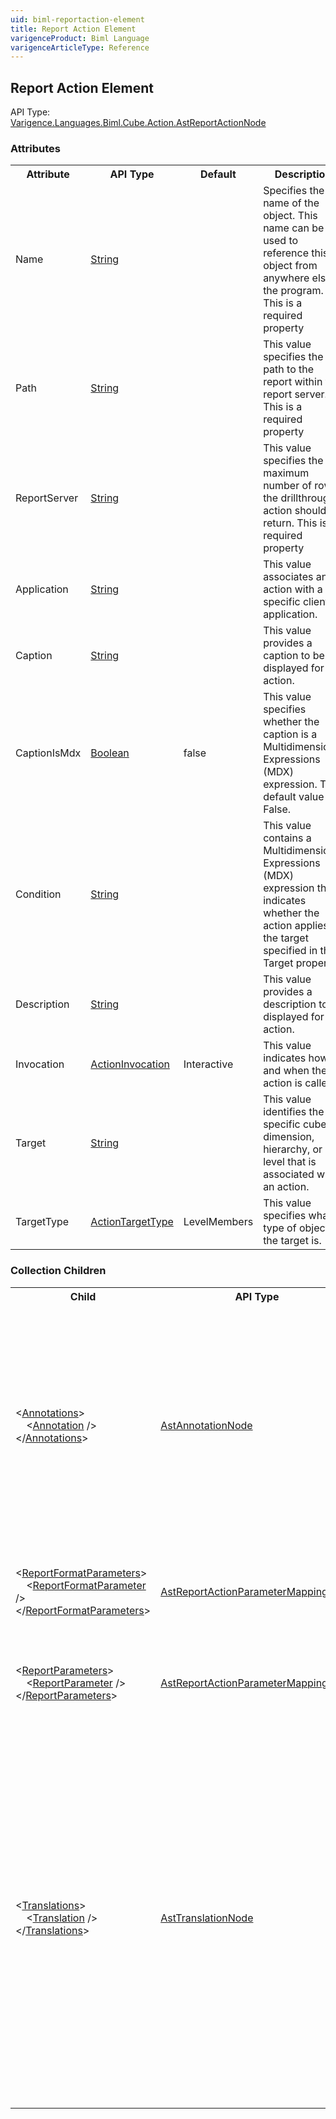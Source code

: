 ```yaml
---
uid: biml-reportaction-element
title: Report Action Element
varigenceProduct: Biml Language
varigenceArticleType: Reference
---
```

## Report Action Element<div class="AssemblyInfoGroup"><div class="CrossReferenceGroup"><div class="CrossReferenceHeader">API Type:</div><div class="CrossReferenceValue"><a href="../api-reference/Varigence.Languages.Biml.Cube.Action.AstReportActionNode.html">Varigence.Languages.Biml.Cube.Action.AstReportActionNode</a></div></div></div><div class="AttributeGroup"><h3>Attributes</h3><table id="AttributeList" class="AttributeList"><tbody><tr><th class="AttributeNameColumnHeader">Attribute</th><th class="AttributeTypeColumnHeader">API Type</th><th class="AttributeDefaultColumnHeader">Default</th><th class="AttributeSummaryColumnHeader">Description</th></tr><tr class="ad0"><td class="AttributeName">Name</td><td class="AttributeType"><a href="https://msdn.microsoft.com/en-us/library/System.String.aspx">String</a></td><td class="AttributeDefault">&nbsp;</td><td class="AttributeSummary"><div class ="SummaryItem">Specifies the name of the object.  This name can be used to reference this object from anywhere else in the program. This is a required property</div></td></tr><tr class="ad1"><td class="AttributeName">Path</td><td class="AttributeType"><a href="https://msdn.microsoft.com/en-us/library/System.String.aspx">String</a></td><td class="AttributeDefault">&nbsp;</td><td class="AttributeSummary"><div class ="SummaryItem">This value specifies the path to the report within the report server. This is a required property</div></td></tr><tr class="ad0"><td class="AttributeName">ReportServer</td><td class="AttributeType"><a href="https://msdn.microsoft.com/en-us/library/System.String.aspx">String</a></td><td class="AttributeDefault">&nbsp;</td><td class="AttributeSummary"><div class ="SummaryItem">This value specifies the maximum number of rows the drillthrough action should return. This is a required property</div></td></tr><tr class="ad1"><td class="AttributeName">Application</td><td class="AttributeType"><a href="https://msdn.microsoft.com/en-us/library/System.String.aspx">String</a></td><td class="AttributeDefault">&nbsp;</td><td class="AttributeSummary"><div class ="SummaryItem">This value associates an action with a specific client application. </div></td></tr><tr class="ad0"><td class="AttributeName">Caption</td><td class="AttributeType"><a href="https://msdn.microsoft.com/en-us/library/System.String.aspx">String</a></td><td class="AttributeDefault">&nbsp;</td><td class="AttributeSummary"><div class ="SummaryItem">This value provides a caption to be displayed for the action. </div></td></tr><tr class="ad1"><td class="AttributeName">CaptionIsMdx</td><td class="AttributeType"><a href="https://msdn.microsoft.com/en-us/library/System.Boolean.aspx">Boolean</a></td><td class="AttributeDefault">false</td><td class="AttributeSummary"><div class ="SummaryItem">This value specifies whether the caption is a Multidimensional Expressions (MDX) expression. The default value is False. </div></td></tr><tr class="ad0"><td class="AttributeName">Condition</td><td class="AttributeType"><a href="https://msdn.microsoft.com/en-us/library/System.String.aspx">String</a></td><td class="AttributeDefault">&nbsp;</td><td class="AttributeSummary"><div class ="SummaryItem">This value contains a Multidimensional Expressions (MDX) expression that indicates whether the action applies to the target specified in the Target property. </div></td></tr><tr class="ad1"><td class="AttributeName">Description</td><td class="AttributeType"><a href="https://msdn.microsoft.com/en-us/library/System.String.aspx">String</a></td><td class="AttributeDefault">&nbsp;</td><td class="AttributeSummary"><div class ="SummaryItem">This value provides a description to be displayed for the action. </div></td></tr><tr class="ad0"><td class="AttributeName">Invocation</td><td class="AttributeType"><a href="../api-reference/Varigence.Languages.Biml.Cube.Action.ActionInvocation.html">ActionInvocation</a></td><td class="AttributeDefault">Interactive</td><td class="AttributeSummary"><div class ="SummaryItem">This value indicates how and when the action is called. </div></td></tr><tr class="ad1"><td class="AttributeName">Target</td><td class="AttributeType"><a href="https://msdn.microsoft.com/en-us/library/System.String.aspx">String</a></td><td class="AttributeDefault">&nbsp;</td><td class="AttributeSummary"><div class ="SummaryItem">This value identifies the specific cube, dimension, hierarchy, or level that is associated with an action. </div></td></tr><tr class="ad0"><td class="AttributeName">TargetType</td><td class="AttributeType"><a href="../api-reference/Varigence.Languages.Biml.Cube.Action.ActionTargetType.html">ActionTargetType</a></td><td class="AttributeDefault">LevelMembers</td><td class="AttributeSummary"><div class ="SummaryItem">This value specifies what type of object the target is. </div></td></tr></tbody></table></div><div class="ChildGroup">### Collection Children<table id="ChildList" class="ChildList"><tbody><tr><th class="ChildNameColumnHeader">Child</th><th class="ChildTypeColumnHeader">API Type</th><th class="ChildSummaryColumnHeader">Description</th></tr><tr class="cd0"><td class="ChildName"><span class="punc">&lt;</span><a href=Varigence.Languages.Biml.AstNode_Annotations.html">Annotations</a><span class="punc">&gt;</span><br />&nbsp;&nbsp;&nbsp;&nbsp;<span class="punc">&lt;</span><a href=Varigence.Languages.Biml.AstAnnotationNode.html">Annotation</a> <span class="punc">/&gt;</span><br /><span class="punc">&lt;/</span><a href=Varigence.Languages.Biml.AstNode_Annotations.html">Annotations</a><span class="punc">&gt;</span></td><td class="ChildType"><a href="../api-reference/Varigence.Languages.Biml.AstAnnotationNode.html">AstAnnotationNode</a></td><td class="ChildSummary"><div class ="SummaryItem">This is a collection of annotation items that can be used to specify documentation, tags, or other information.  Annotations are particularly useful for storing information about nodes that can be used by BimlScript code. </div> </td></tr><tr class="cd1"><td class="ChildName"><span class="punc">&lt;</span><a href=Varigence.Languages.Biml.Cube.Action.AstReportActionNode_ReportFormatParameters.html">ReportFormatParameters</a><span class="punc">&gt;</span><br />&nbsp;&nbsp;&nbsp;&nbsp;<span class="punc">&lt;</span><a href=Varigence.Languages.Biml.Cube.Action.AstReportActionParameterMappingNode.html">ReportFormatParameter</a> <span class="punc">/&gt;</span><br /><span class="punc">&lt;/</span><a href=Varigence.Languages.Biml.Cube.Action.AstReportActionNode_ReportFormatParameters.html">ReportFormatParameters</a><span class="punc">&gt;</span></td><td class="ChildType"><a href="../api-reference/Varigence.Languages.Biml.Cube.Action.AstReportActionParameterMappingNode.html">AstReportActionParameterMappingNode</a></td><td class="ChildSummary"><div class ="SummaryItem">This is a collection of report format parameter definitions for the Report Action. </div> </td></tr><tr class="cd0"><td class="ChildName"><span class="punc">&lt;</span><a href=Varigence.Languages.Biml.Cube.Action.AstReportActionNode_ReportParameters.html">ReportParameters</a><span class="punc">&gt;</span><br />&nbsp;&nbsp;&nbsp;&nbsp;<span class="punc">&lt;</span><a href=Varigence.Languages.Biml.Cube.Action.AstReportActionParameterMappingNode.html">ReportParameter</a> <span class="punc">/&gt;</span><br /><span class="punc">&lt;/</span><a href=Varigence.Languages.Biml.Cube.Action.AstReportActionNode_ReportParameters.html">ReportParameters</a><span class="punc">&gt;</span></td><td class="ChildType"><a href="../api-reference/Varigence.Languages.Biml.Cube.Action.AstReportActionParameterMappingNode.html">AstReportActionParameterMappingNode</a></td><td class="ChildSummary"><div class ="SummaryItem">This is a collection of report parameter definitions for the Report Action. </div> </td></tr><tr class="cd1"><td class="ChildName"><span class="punc">&lt;</span><a href=Varigence.Languages.Biml.Cube.Action.AstActionNode_Translations.html">Translations</a><span class="punc">&gt;</span><br />&nbsp;&nbsp;&nbsp;&nbsp;<span class="punc">&lt;</span><a href=Varigence.Languages.Biml.Cube.AstTranslationNode.html">Translation</a> <span class="punc">/&gt;</span><br /><span class="punc">&lt;/</span><a href=Varigence.Languages.Biml.Cube.Action.AstActionNode_Translations.html">Translations</a><span class="punc">&gt;</span></td><td class="ChildType"><a href="../api-reference/Varigence.Languages.Biml.Cube.AstTranslationNode.html">AstTranslationNode</a></td><td class="ChildSummary"><div class ="SummaryItem">This value contains alternate language versions of measure groups, measures, cube dimension, perspectives, KPIs, actions, named sets, and calculated members associated with a dimension. These are used by client applications such as Microsoft Excel to show values for dimension metadata that are consistent with the language of the end-user. </div> </td></tr></tbody></table></div>